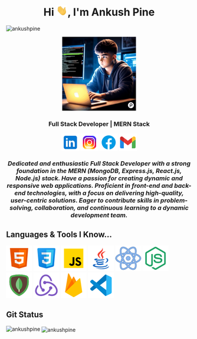 
  <h1 align="center">Hi <img src="./images/Hi.gif" alt="Hi" width="30px">, I'm Ankush Pine</h1>
<p align="left"> <img src="https://komarev.com/ghpvc/?username=ankushpine&label=Profile%20views&color=0e75b6&style=flat" alt="ankushpine" /> </p>
  <div align="center">
    <img height="200" width="200" src="./images/Coder.gif" alt="Coder" />
  </div>

  <h3 align="center">Full Stack Developer | MERN Stack</h3>

  <p align="center">
    <a href="https://www.linkedin.com/in/ankushpine/"><img align="center" src="./images/Linkedin.png"
        alt="Linkedin" /></a>
    <a href="https://www.instagram.com/ankushpine/"><img align="center" src="./images/Instagram.png"
        alt="Instagram" /></a>
    <a href="https://www.facebook.com/theankushpine"><img align="center" src="./images/Facebook.png" alt="Facebook" /></a>
    <a href="mailto: ankushpineofficial@gmail.com"><img align="center" src="./images/Gmail.png" alt="Gmail" /></a>
  </p>

<h3>
  <p align="center">
  <em align="center">
    Dedicated and enthusiastic <b>Full Stack Developer</b> with a strong foundation in the <b>MERN</b> (MongoDB, Express.js,
    React.js, Node.js) stack. Have a passion for creating dynamic and responsive web applications. Proficient in
    front-end and back-end technologies, with a focus on delivering high-quality, user-centric solutions. Eager to
    contribute skills in problem-solving, collaboration, and continuous learning to a dynamic development team.
  </em>
  </p>
  </h3>

 ##  Languages & Tools I Know...

  <p align="left">
    <img src="./images/HTML.png">
    <img src="./images/CSS.png">
    <img src="./images/Js.png">
    <img src="./images/JAVA.png">
    <img src="./images/React.png">
    <img src="./images/NodeJS.png">
    <img src="./images/MongoDB.png">
    <img src="./images/Redux.png">
    <img src="./images/Firebase.png">
    <img src="./images/VScode.png">
  </p>

## Git Status
<p>
<p><img align="left" src="https://github-readme-stats.vercel.app/api/top-langs?username=ankushpine&show_icons=true&locale=en&layout=compact" alt="ankushpine" /></p>

<p>&nbsp;<img align="center" src="https://github-readme-stats.vercel.app/api?username=ankushpine&show_icons=true&locale=en" alt="ankushpine" /></p>

</p>

